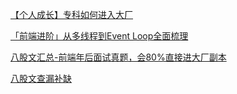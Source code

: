 [【个人成长】专科如何进入大厂](https://juejin.cn/post/7076676933697667085)

[「前端进阶」从多线程到Event Loop全面梳理](https://juejin.cn/post/6844903919789801486)

[八股文汇总-前端年后面试真题，会80%直接进大厂副本](https://m26bxrpatp.feishu.cn/base/appcn5mUun8tTLsaFG0jrTeUnBg?table=tbllAUETZhGVTWMA&view=vewJHSwJVd)

[八股文查漏补缺](https://juejin.cn/post/7076676933697667085)